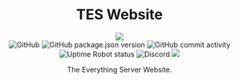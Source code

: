 <div style="text-align:center;">
<h1 align="center">TES Website</h1>

<p align="center">
<a style="display:block" href="https://github.com/onesoft-sudo/tes-website/actions/workflows/build.yml"><img src="https://github.com/onesoft-sudo/tes-website/actions/workflows/build.yml/badge.svg" /></a>
<img alt="GitHub" src="https://img.shields.io/github/license/onesoft-sudo/tes-website?label=License">
<img alt="GitHub package.json version" src="https://img.shields.io/github/package-json/v/onesoft-sudo/tes-website?label=Version">
<img alt="GitHub commit activity" src="https://img.shields.io/github/commit-activity/w/onesoft-sudo/tes-website?label=Commit%20Activity">
<img alt="Uptime Robot status" src="https://img.shields.io/uptimerobot/status/m792861639-9b149e7bffa6eab892f0543e?label=Status">
<img alt="Discord" src="https://img.shields.io/discord/959235580770807898?label=The%20Everything%20Server">
<img src="https://img.shields.io/badge/Conventional%20Commits-1.0.0-%23FE5196?logo=conventionalcommits&logoColor=white)](https://conventionalcommits.org" />
</p>
    
<p align="center">The Everything Server Website.</p>
</div>
 
